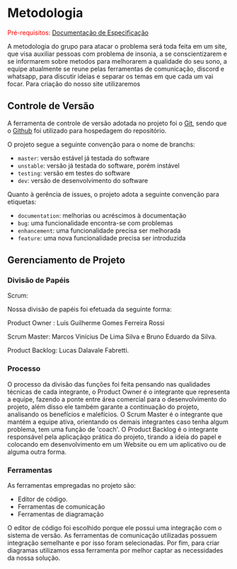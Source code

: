 
# Metodologia

<span style="color:red">Pré-requisitos: <a href="2-Especificação do Projeto.md"> Documentação de Especificação</a></span>

A metodologia do grupo para atacar o problema será toda feita em um site, que visa auxiliar pessoas com problema de insonia, a se conscientizarem e se informarem sobre metodos para melhorarem a qualidade do seu sono, a equipe atualmente se reune pelas ferramentas de comunicação, discord e whatsapp, para discutir ideias e separar os temas em que cada um vai focar. Para criação do nosso site utilizaremos 


## Controle de Versão

A ferramenta de controle de versão adotada no projeto foi o
[Git](https://git-scm.com/), sendo que o [Github](https://github.com)
foi utilizado para hospedagem do repositório.

O projeto segue a seguinte convenção para o nome de branchs:

- `master`: versão estável já testada do software
- `unstable`: versão já testada do software, porém instável
- `testing`: versão em testes do software
- `dev`: versão de desenvolvimento do software

Quanto à gerência de issues, o projeto adota a seguinte convenção para
etiquetas:

- `documentation`: melhorias ou acréscimos à documentação
- `bug`: uma funcionalidade encontra-se com problemas
- `enhancement`: uma funcionalidade precisa ser melhorada
- `feature`: uma nova funcionalidade precisa ser introduzida


## Gerenciamento de Projeto

### Divisão de Papéis

Scrum:

Nossa divisão de papéis foi efetuada da seguinte forma:

Product Owner : Luís Guilherme Gomes Ferreira Rossi

Scrum Master: Marcos Vinícius De Lima Silva e Bruno Eduardo da Silva.

Product Backlog: Lucas Dalavale Fabretti.

### Processo

O processo da divisão das funções foi feita pensando nas qualidades técnicas de cada integrante, o Product Owner é o integrante que representa a equipe, fazendo a ponte entre área comercial para o desenvolvimento do projeto, além disso ele também garante a continuação do projeto, analisando os benefícios e malefícios. O Scrum Master é o integrante que mantém a equipe ativa, orientando os demais integrantes caso tenha algum problema, tem uma função de 'coach'. O Product Backlog é o integrante responsável pela aplicaçãqo prática do projeto, tirando a ideia do papel e colocando em desenvolvimento em um Website ou em um aplicativo ou de alguma outra forma.


### Ferramentas

As ferramentas empregadas no projeto são:

- Editor de código.
- Ferramentas de comunicação
- Ferramentas de diagramação

O editor de código foi escolhido porque ele possui uma integração com o
sistema de versão. As ferramentas de comunicação utilizadas possuem
integração semelhante e por isso foram selecionadas. Por fim, para criar
diagramas utilizamos essa ferramenta por melhor captar as
necessidades da nossa solução.

